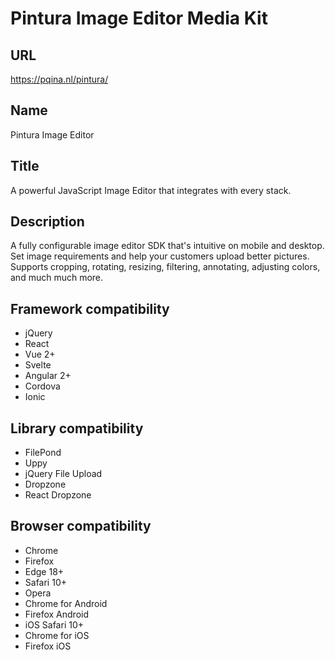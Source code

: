 # Pintura Image Editor Media Kit

## URL

https://pqina.nl/pintura/

## Name

Pintura Image Editor

## Title

A powerful JavaScript Image Editor that integrates with every stack.

## Description

A fully configurable image editor SDK that's intuitive on mobile and desktop. Set image requirements and help your customers upload better pictures. Supports cropping, rotating, resizing, filtering, annotating, adjusting colors, and much much more.

## Framework compatibility

- jQuery
- React
- Vue 2+
- Svelte
- Angular 2+
- Cordova
- Ionic

## Library compatibility

- FilePond
- Uppy
- jQuery File Upload
- Dropzone
- React Dropzone

## Browser compatibility

- Chrome
- Firefox
- Edge 18+
- Safari 10+
- Opera
- Chrome for Android
- Firefox Android
- iOS Safari 10+
- Chrome for iOS
- Firefox iOS
